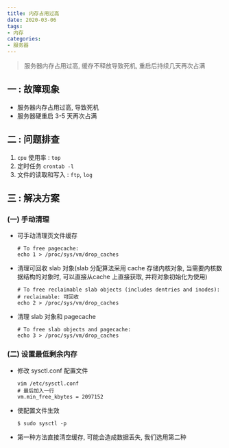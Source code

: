```yaml
---
title: 内存占用过高
date: 2020-03-06
tags: 
- 内存
categories:
- 服务器
---
```




> 服务器内存占用过高, 缓存不释放导致死机,  重启后持续几天再次占满



## 一 : 故障现象

* 服务器内存占用过高, 导致死机
* 服务器硬重启 3-5 天再次占满

## 二 : 问题排查

1. `cpu` 使用率 : `top`
2. 定时任务 `crontab -l`
3. 文件的读取和写入 : `ftp`, `log`

## 三 : 解决方案

### (一) 手动清理

* 可手动清理页文件缓存

  ```shell
  # To free pagecache:
  echo 1 > /proc/sys/vm/drop_caches
  ```

* 清理可回收 slab 对象(slab 分配算法采用 cache 存储内核对象, 当需要内核数据结构的对象时, 可以直接从cache 上直接获取, 并将对象初始化为使用) 

  ```shell
  # To free reclaimable slab objects (includes dentries and inodes):
  # reclaimable: 可回收
  echo 2 > /proc/sys/vm/drop_caches
  ```

* 清理 slab 对象和 pagecache

  ```shell
  # To free slab objects and pagecache:
  echo 3 > /proc/sys/vm/drop_caches
  ```

### (二) 设置最低剩余内存

* 修改 sysctl.conf 配置文件

  ```shell
  vim /etc/sysctl.conf
  # 最后加入一行
  vm.min_free_kbytes = 2097152
  ```

* 使配置文件生效

  ```shell
  $ sudo sysctl -p
  ```

* 第一种方法直接清空缓存, 可能会造成数据丢失, 我们选用第二种



